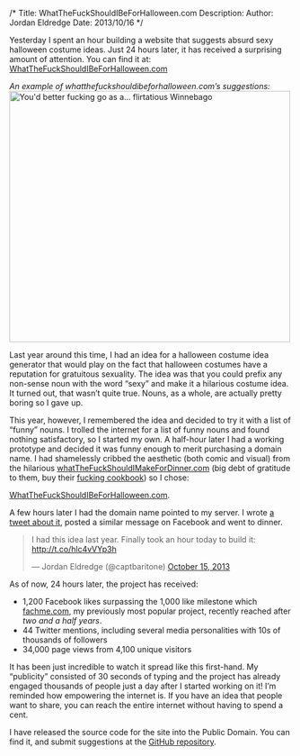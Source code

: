 /*
Title: WhatTheFuckShouldIBeForHalloween.com
Description: 
Author: Jordan Eldredge
Date: 2013/10/16
*/

Yesterday I spent an hour building a website that suggests absurd sexy
halloween costume ideas. Just 24 hours later, it has received a surprising
amount of attention.  You can find it at: <a
href="http://WhatTheFuckShouldIBeForHalloween.com">WhatTheFuckShouldIBeForHalloween.com</a>

*An example of whatthefuckshouldibeforhalloween.com&#8217;s suggestions:*
<a href="http://whatthefuckshouldibeforhalloween.com"><img
class="size-full wp-image-1525 " alt="You'd better fucking go as a...
flirtatious Winnebago"
src="http://blog.classicalcode.com/wp-content/uploads/2013/10/Screen-Shot-2013-10-16-at-2.05.44-PM.png"
width="500" height="446" /></a>


Last year around this time, I had an idea for a halloween costume idea
generator that would play on the fact that halloween costumes have a reputation
for gratuitous sexuality. The idea was that you could prefix any non-sense noun
with the word &#8220;sexy&#8221; and make it a hilarious costume idea. It
turned out, that wasn&#8217;t quite true. Nouns, as a whole, are actually
pretty boring so I gave up.

This year, however, I remembered the idea and decided to try it with a list of
&#8220;funny&#8221; nouns. I trolled the internet for a list of funny nouns
and found nothing satisfactory, so I started my own. A half-hour later I had
a working prototype and decided it was funny enough to merit purchasing
a domain name. I had shamelessly cribbed the aesthetic (both comic and visual)
from the hilarious <a
href="http://www.whatthefuckshouldimakefordinner.com/">whatTheFuckShouldIMakeForDinner.com</a>
(big debt of gratitude to them, buy their <a
     href="http://www.amazon.com/gp/product/0762441771/ref=as_li_ss_tl?ie=UTF8&amp;camp=1789&amp;creative=390957&amp;creativeASIN=0762441771&amp;linkCode=as2&amp;tag=wtfsibfc-20">fucking
     cookbook</a>) so I chose:

<a href="http://WhatTheFuckShouldIBeForHalloween.com">WhatTheFuckShouldIBeForHalloween.com</a>.

A few hours later I had the domain name pointed to my server. I wrote <a href="https://twitter.com/captbaritone/status/390245191472279552">a tweet about it</a>, posted a similar message on Facebook and went to dinner.

<blockquote class="twitter-tweet" width="500"><p>I had this idea last year.
Finally took an hour today to build it: <a
href="http://t.co/hlc4vVYp3h">http://t.co/hlc4vVYp3h</a></p>
<p>&mdash; Jordan Eldredge (@captbaritone) <a
href="https://twitter.com/captbaritone/statuses/390245191472279552">October 15,
2013</a></p></blockquote>
<p><script async src="//platform.twitter.com/widgets.js"
charset="utf-8"></script></p>

As of now, 24 hours later, the project has received:

* 1,200 Facebook likes surpassing the 1,000 like milestone which <a
href="http://fachme.com/">fachme.com</a>, my previously most popular project,
recently reached after <em>two and a half years</em>.
* 44 Twitter mentions, including several media personalities with 10s of
thousands of followers
* 34,000 page views from 4,100 unique visitors

It has been just incredible to watch it spread like this first-hand. My
&#8220;publicity&#8221; consisted of 30 seconds of typing and the project has
already engaged thousands of people just a day after I started working on it!
I&#8217;m reminded how empowering the internet is. If you have an idea that
people want to share, you can reach the entire internet without having to spend
a cent.

I have released the source code for the site into the Public Domain. You can
find it, and submit suggestions at the <a
href="https://github.com/captbaritone/whatthefuckshouldibeforhalloween">GitHub
repository</a>.
